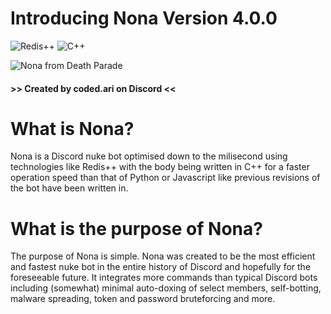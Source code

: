 # Introducing Nona Version 4.0.0
![Redis++](https://img.shields.io/badge/redis--plus--plus-v1.3.11-blue?logo=redis&logoColor=white&style=for-the-badge)
![C++](https://img.shields.io/badge/C++-00599C?style=for-the-badge&logo=c%2B%2B&logoColor=white)



![Nona from Death Parade](https://images.steamusercontent.com/ugc/424818087612270798/328B81716D2AC2CA91B15BC4D38B57C9C6E08243/?imw=5000&imh=5000&ima=fit&impolicy=Letterbox&imcolor=%23000000&letterbox=false)

#### >> Created by coded.ari on Discord <<

# What is Nona?

Nona is a Discord nuke bot optimised down to the milisecond using technologies like Redis++ with the body being written in C++ for a faster operation speed than that of Python or Javascript like previous revisions of the bot have been written in.

# What is the purpose of Nona?

The purpose of Nona is simple. Nona was created to be the most efficient and fastest nuke bot in the entire history of Discord and hopefully for the foreseeable future. It integrates more commands than typical Discord bots including (somewhat) minimal auto-doxing of select members, self-botting, malware spreading, token and password bruteforcing and more.